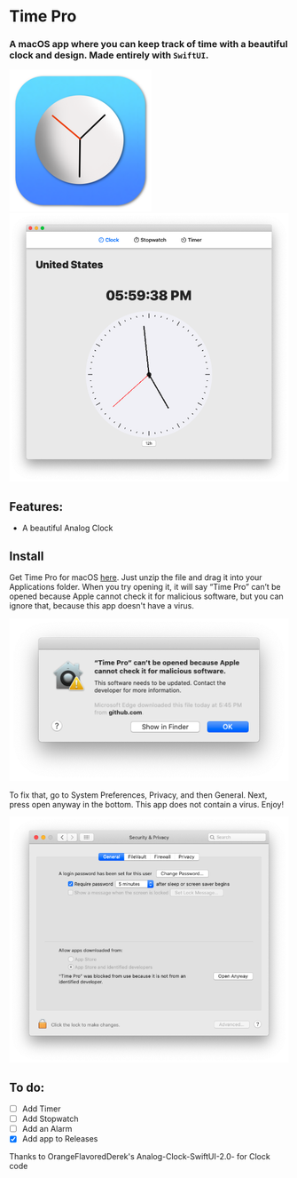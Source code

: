 # Time Pro
### A macOS app where you can keep track of time with a beautiful clock and design. Made entirely with `SwiftUI`.
<img src="https://github.com/savagegod22/Time-Pro/blob/main/Images-For-Time-Pro/Time_Pro_macOS_App_Icon.png" width="256">
<img src="https://github.com/savagegod22/Time-Pro/blob/main/Images-For-Time-Pro/Clock.png" width="512"> 

## Features:
* A beautiful Analog Clock

Install
-
Get Time Pro for macOS [here](https://github.com/savagegod22/Time-Pro/releases). Just unzip the file and drag it into your Applications folder.
When you try opening it, it will say “Time Pro” can’t be opened because Apple cannot check it for malicious software, but you can ignore that, because this app doesn't have a virus.

![Pop-up](https://github.com/savagegod22/Time-Pro/blob/main/Images-For-Time-Pro/Pop-up.png)

To fix that, go to System Preferences, Privacy, and then General. Next, press open anyway in the bottom. This app does not contain a virus. Enjoy!

![System Preferences](https://github.com/savagegod22/Time-Pro/blob/main/Images-For-Time-Pro/Settings.png)



## To do:
- [ ] Add Timer
- [ ] Add Stopwatch
- [ ] Add an Alarm
- [x] Add app to Releases

Thanks to OrangeFlavoredDerek's Analog-Clock-SwiftUI-2.0- for Clock code
